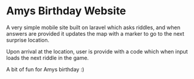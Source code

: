 # Amys Birthday Website

A very simple mobile site built on laravel which asks riddles, and when answers are provided it updates the map with a marker to go to the next surprise location.

Upon arrival at the location, user is provide with a code which when input loads the next riddle in the game.

A bit of fun for Amys birthday :)